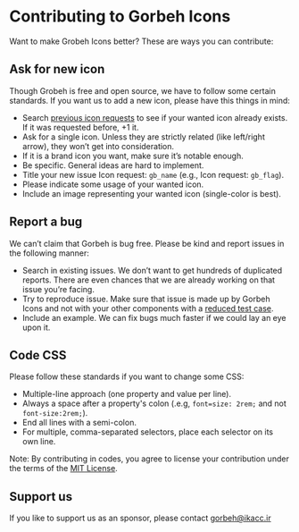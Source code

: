 # Contributing to Gorbeh Icons
Want to make Grobeh Icons better? These are ways you can contribute:

## Ask for new icon
Though Grobeh is free and open source, we have to follow some certain standards. If you want us to add a new icon, please have this things in mind:
* Search [previous icon requests](https://github.com/IKAcc/Gorbeh-Icons/search?type=Issues) to see if your wanted icon already exists. If it was requested before, +1 it.
* Ask for a single icon. Unless they are strictly related (like left/right arrow), they won’t get into consideration.
* If it is a brand icon you want, make sure it’s notable enough.
* Be specific. General ideas are hard to implement.
* Title your new issue Icon request: `gb_name` (e.g., Icon request: `gb_flag`).
* Please indicate some usage of your wanted icon.
* Include an image representing your wanted icon (single-color is best).

## Report a bug
We can’t claim that Gorbeh is bug free. Please be kind and report issues in the following manner:
* Search in existing issues. We don’t want to get hundreds of duplicated reports. There are even chances that we are already working on that issue you’re facing.
* Try to reproduce issue. Make sure that issue is made up by Gorbeh Icons and not with your other components with a [reduced test case](https://css-tricks.com/reduced-test-cases/).
* Include an example. We can fix bugs much faster if we could lay an eye upon it.

## Code CSS
Please follow these standards if you want to change some CSS:
* Multiple-line approach (one property and value per line).
* Always a space after a property's colon (.e.g, `font=size: 2rem;` and not `font-size:2rem;`).
* End all lines with a semi-colon.
* For multiple, comma-separated selectors, place each selector on its own line.

Note: By contributing in codes, you agree to license your contribution under the terms of the [MIT License](https://opensource.org/licenses/mit-license.html).

## Support us
If you like to support us as an sponsor, please contact gorbeh@ikacc.ir
